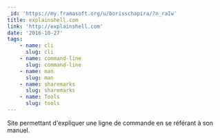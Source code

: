 ```yaml
---
_id: 'https://my.framasoft.org/u/borisschapira/?n_raIw'
title: explainshell.com
link: 'http://explainshell.com'
date: '2016-10-27'
tags:
    - name: cli
      slug: cli
    - name: command-line
      slug: command-line
    - name: man
      slug: man
    - name: sharemarks
      slug: sharemarks
    - name: Tools
      slug: tools
---
```


<div class="markdown"><p>Site permettant d'expliquer une ligne de commande en se référant à son manuel.
</p></div>
